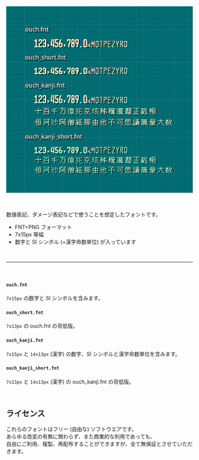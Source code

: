 <br />

![ouch](./cover.png)

<br />

数値表記、ダメージ表記などで使うことを想定したフォントです。

* FNT+PNG フォーマット
* 7x15px 等幅
* 数字と SI シンボル (+漢字命数単位) が入っています

<br />

<hr />

<br />

#### `ouch.fnt`

`7x15px` の数字と SI シンボルを含みます。

#### `ouch_short.fnt`

`7x13px` の ouch.fnt の背低版。

#### `ouch_kanji.fnt`

`7x15px` と `14x13px` (漢字) の数字、SI シンボルと漢字命数単位を含みます。

#### `ouch_kanji_short.fnt`

`7x13px` と `14x13px` (漢字) の ouch_kanji.fnt の背低版。

<br />

## ライセンス

これらのフォントはフリー (自由な) ソフトウエアです。<br />
あらゆる改変の有無に関わらず、また商業的な利用であっても、<br />
自由にご利用、複製、再配布することができますが、全て無保証とさせていただきます。

<br />
